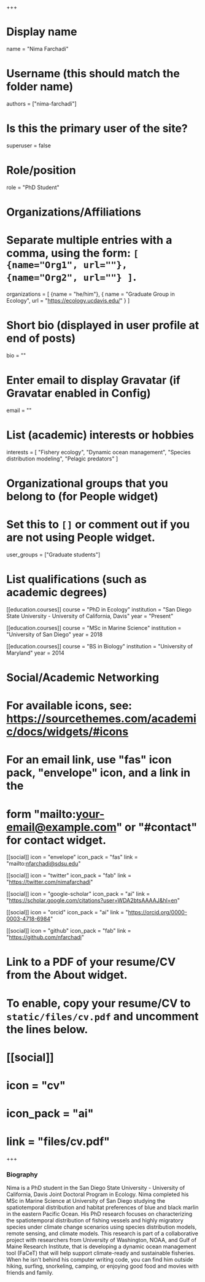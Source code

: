 +++
# Display name
name = "Nima Farchadi"

# Username (this should match the folder name)
authors = ["nima-farchadi"]

# Is this the primary user of the site?
superuser = false

# Role/position
role = "PhD Student"

# Organizations/Affiliations
#   Separate multiple entries with a comma, using the form: `[ {name="Org1", url=""}, {name="Org2", url=""} ]`.
organizations = [ {name = "he/him"}, { name = "Graduate Group in Ecology", url = "https://ecology.ucdavis.edu/" } ]

# Short bio (displayed in user profile at end of posts)
bio = ""

# Enter email to display Gravatar (if Gravatar enabled in Config)
email = ""

# List (academic) interests or hobbies
interests = [
  "Fishery ecology",
  "Dynamic ocean management",
  "Species distribution modeling",
  "Pelagic predators"
]

# Organizational groups that you belong to (for People widget)
#   Set this to `[]` or comment out if you are not using People widget.
user_groups = ["Graduate students"]

# List qualifications (such as academic degrees)
[[education.courses]]
  course = "PhD in Ecology"
  institution = "San Diego State University - University of California, Davis"
  year = "Present"

[[education.courses]]
  course = "MSc in Marine Science"
  institution = "University of San Diego"
  year = 2018
  
[[education.courses]]
  course = "BS in Biology"
  institution = "University of Maryland"
  year = 2014

# Social/Academic Networking
# For available icons, see: https://sourcethemes.com/academic/docs/widgets/#icons
#   For an email link, use "fas" icon pack, "envelope" icon, and a link in the
#   form "mailto:your-email@example.com" or "#contact" for contact widget.

[[social]]
  icon = "envelope"
  icon_pack = "fas"
  link = "mailto:nfarchadi@sdsu.edu"

[[social]]
  icon = "twitter"
  icon_pack = "fab"
  link = "https://twitter.com/nimafarchadi"

[[social]]
  icon = "google-scholar"
  icon_pack = "ai"
  link = "https://scholar.google.com/citations?user=WDA2btsAAAAJ&hl=en"
  
[[social]]
  icon = "orcid"
  icon_pack = "ai"
  link = "https://orcid.org/0000-0003-4718-6984"

[[social]]
  icon = "github"
  icon_pack = "fab"
  link = "https://github.com/nfarchadi"

# Link to a PDF of your resume/CV from the About widget.
# To enable, copy your resume/CV to `static/files/cv.pdf` and uncomment the lines below.
# [[social]]
#   icon = "cv"
#   icon_pack = "ai"
#   link = "files/cv.pdf"

+++

### Biography

Nima is a PhD student in the San Diego State University - University of California, Davis Joint Doctoral Program in Ecology. Nima completed his MSc in Marine Science at University of San Diego studying the spatiotemporal distribution and habitat preferences of blue and black marlin in the eastern Pacific Ocean. His PhD research focuses on characterizing the spatiotemporal distribution of fishing vessels and highly migratory species under climate change scenarios using species distribution models, remote sensing, and climate models. This research is part of a collaborative project with researchers from University of Washington, NOAA, and Gulf of Maine Research Institute, that is developing a dynamic ocean management tool (FaCeT) that will help support climate-ready and sustainable fisheries. When he isn't behind his computer writing code, you can find him outside hiking, surfing, snorkeling, camping, or enjoying good food and movies with friends and family.      

